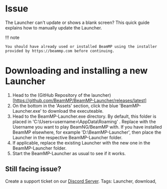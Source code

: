 # Issue

The Launcher can't update or shows a blank screen?
This quick guide explains how to manually update the Launcher.

!!! note

    You should have already used or installed BeamMP using the installer provided by https://beammp.com before continuing.

# Downloading and installing a new Launcher

1. Head to the (GitHub Repository of the launcher)[https://github.com/BeamMP/BeamMP-Launcher/releases/latest]
2. On the bottom in the 'Assets' section, click the blue 'BeamMP-Launcher.exe' to download the executeable.
3. Head to the BeamMP-Launcher.exe directory. By default, this  folder is placed in 'C:\Users\<username>\AppData\Roaming\' . Replace <username> with the Username you want to play BeamNG/BeamMP with.
If you have installed BeamMP elsewhere, for example 'D:\BeamMP-Launcher', then place the Launcher in the respective BeamMP-Launcher folder.
5. If applicable, replace the existing Launcher with the new one in the BeamMP-Launcher folder.
6. Start the BeamMP-Launcher as usual to see if it works.

## Still facing issue?
Create a support ticket on our [Discord Server](https://discord.gg/BeamMP).
Tags: Launcher, download,
